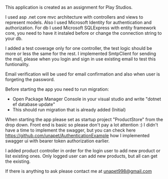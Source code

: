 This application is created as an assignment for Play Studios.

I used asp .net core mvc architecture with controllers and views to represent models.
Also I used Microsoft Identity for authentication and authorization.
For db I used Microsoft SQLExpress with entity framework core, you need to have it instaled before or change the connection string to your db.

I added a test coverage only for one controller, the test logic should be more or less the same for the rest.
I implemented SmtpClient for sending the mail, please when you login and sign in use existing email to test
this funtionality.

Email verification will be used for email confirmation and also when user is forgeting the password.

Before starting the app you need to run migration: 
  - Open Package Manager Console in your visual studio and write "dotnet ef database update"
  - This should run migration that is already added (Initial)
    
When starting the app please set as startup project "ProductStore" from the drop down.
Front end is basic so please don't pay a lot attention :) 
I didn't have a time to implement the swagger, but you can check here https://github.com/unapet/AuthenticationExample
how I implemented swagger ui with bearer token authorization earlier.

I added product controller in order for the login user to add new product or list existing ones.
Only logged user can add new products, but all can get the existing.

If there is anything to ask please contact me at unapet998@gmail.com



